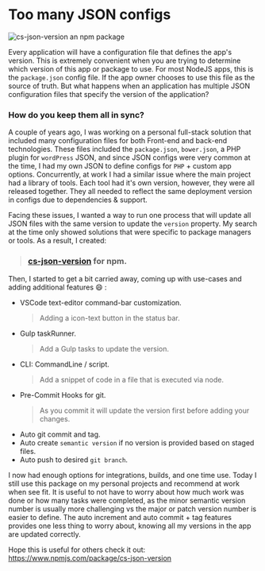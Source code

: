 # Too many JSON configs

![cs-json-version an npm package](https://breakbottle.github.io/blog/img/too-many-json-configs-cs-json-version.png "cs-json-version an npm package")

Every application will have a configuration file that defines the app's version. This is extremely convenient when you are trying to determine which version of this app or package to use. For most NodeJS apps, this is the `package.json` config file. If the app owner chooses to use this file as the source of truth. But what happens when an application has multiple JSON configuration files that specify the version of the application?

### How do you keep them all in sync?

A couple of years ago, I was working on a personal full-stack solution that included many configuration files for both Front-end and back-end technologies. These files included the `package.json`, `bower.json`, a PHP plugin for `wordPress` JSON, and since JSON configs were very common at the time, I had my own JSON to define configs for `PHP` + custom app options. Concurrently, at work I had a similar issue where the main project had a library of tools. Each tool had it's own version, however, they were all released together. They all needed to reflect the same deployment version in configs due to dependencies & support. 

Facing these issues, I wanted a way to run one process that will update all JSON files with the same version to update the `version` property. My search at the time only showed solutions that were specific to package managers or tools. As a result, I created: 

> ### [cs-json-version](https://www.npmjs.com/package/cs-json-version) for npm. 

Then, I started to get a bit carried away, coming up with use-cases and adding additional features :smile: :

- VSCode text-editor command-bar customization.
    > Adding a icon-text button in the status bar.
- Gulp taskRunner.
    > Add a Gulp tasks to update the version.
- CLI: CommandLine / script.
    > Add a snippet of code in a file that is executed via node.
- Pre-Commit Hooks for git.
    > As you commit it will update the version first before adding your changes.
- Auto git commit and tag.
- Auto create `semantic version` if no version is provided based on staged files.
- Auto push to desired `git branch`.

I now had enough options for integrations, builds, and one time use. Today I still use this package on my personal projects and recommend at work when see fit. It is useful to not have to worry about how much work was done or how many tasks were completed, as the minor semantic version number is usually more challenging vs the major or patch version number is easier to define. The auto increment and auto commit + tag features provides one less thing to worry about, knowing all my versions in the app are updated correctly.

Hope this is useful for others check it out: https://www.npmjs.com/package/cs-json-version
